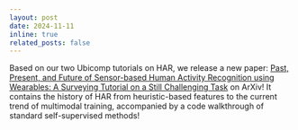 ```yaml
---
layout: post
date: 2024-11-11
inline: true
related_posts: false
---
```


Based on our two Ubicomp tutorials on HAR, we release a new paper: [Past, Present, and Future of Sensor-based Human Activity Recognition using Wearables: A Surveying Tutorial on a Still Challenging Task](https://arxiv.org/pdf/2411.14452) on ArXiv! It contains the history of HAR from heuristic-based features to the current trend of multimodal training, accompanied by a code walkthrough of standard self-supervised methods!